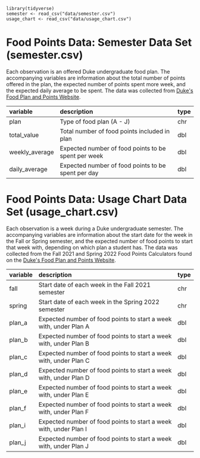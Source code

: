 ```{r load-data, echo = FALSE}
library(tidyverse)
semester <- read_csv("data/semester.csv")
usage_chart <- read_csv("data/usage_chart.csv")
```
# Food Points Data: Semester Data Set (semester.csv)

Each observation is an offered Duke undergraduate food plan. The accompanying 
variables are information about the total number of points offered in the plan, 
the expected number of points spent more week, and the expected daily average to 
be spent. The data was collected from 
[Duke's Food Plan and Points Website](https://studentaffairs.duke.edu/dining/plans-points).

|variable         |description                           |type |
|:----------------|:-------------------------------------|-----|
|plan             |Type of food plan (A - J)             |chr  |
|total_value      |Total number of food points included in plan|dbl  |
|weekly_average   |Expected number of food points to be spent per week |dbl  |
|daily_average    |Expected number of food points to be spent per day  |dbl  |

# Food Points Data: Usage Chart Data Set (usage_chart.csv)

Each observation is a week during a Duke undergraduate semester. The 
accompanying variables are information about the start date for the week in 
the Fall or Spring semester, and the expected number of food points to start 
that week with, depending on which plan a student has. The data was collected from 
the Fall 2021 and Spring 2022 Food Points Calculators found on the 
[Duke's Food Plan and Points Website](https://studentaffairs.duke.edu/dining/plans-points).

|variable         |description                           |type |
|:----------------|:-------------------------------------|-----|
|fall             |Start date of each week in the Fall 2021 semester |chr  |
|spring           |Start date of each week in the Spring 2022 semester |chr  |
|plan_a           |Expected number of food points to start a week with, under Plan A |dbl  |
|plan_b           |Expected number of food points to start a week with, under Plan B |dbl  |
|plan_c           |Expected number of food points to start a week with, under Plan C |dbl  |
|plan_d           |Expected number of food points to start a week with, under Plan D |dbl  |
|plan_e           |Expected number of food points to start a week with, under Plan E |dbl  |
|plan_f           |Expected number of food points to start a week with, under Plan F |dbl  |
|plan_i           |Expected number of food points to start a week with, under Plan I |dbl  |
|plan_j           |Expected number of food points to start a week with, under Plan J |dbl  |
